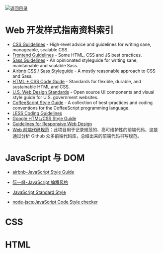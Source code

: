 [![返回目录](https://user-images.githubusercontent.com/5803001/38079637-ff0abcf0-3371-11e8-9b76-ad651620afc7.jpg)](https://github.com/wx-chevalier/Awesome-Lists)

# Web 开发样式指南资料索引

- [CSS Guildelines](https://cssguidelin.es/) - High-level advice and guidelines for writing sane, manageable, scalable CSS.
- [Frontend Guidelines](https://github.com/bendc/frontend-guidelines) - Some HTML, CSS and JS best practices.
- [Sass Guidelines](https://sass-guidelin.es/) - An opinionated styleguide for writing sane, maintainable and scalable Sass.
- [Airbnb CSS / Sass Styleguide](https://github.com/airbnb/css) - A mostly reasonable approach to CSS and Sass.
- [HTML + CSS Code Guide](http://codeguide.co/) - Standards for flexible, durable, and sustainable HTML and CSS.
- [U.S. Web Design Standards](https://standards.usa.gov/) - Open source UI components and visual style guide for U.S. government websites.
- [CoffeeScript Style Guide](https://github.com/polarmobile/coffeescript-style-guide) - A collection of best-practices and coding conventions for the CoffeeScript programming language.
- [LESS Coding Guidelines](https://gist.github.com/fat/a47b882eb5f84293c4ed)
- [Google HTML/CSS Style Guide](https://google.github.io/styleguide/htmlcssguide.html)
- [Guidelines for Responsive Web Design](https://www.smashingmagazine.com/2011/01/guidelines-for-responsive-web-design/)
- [Web 前端代码规范](https://parg.co/bXM)：此项目用于记录规范的、高可维护性的前端代码，这是通过分析 Github 众多前端代码库，总结出来的前端代码书写规范。

# JavaScript 与 DOM

- [airbnb-JavaScript Style Guide](https://github.com/airbnb/javascript)

- [阮一峰-JavaScript 编程风格](http://javascript.ruanyifeng.com/grammar/style.html)

- [JavaScript Standard Style](https://github.com/feross/standard)

- [node-jscs:JavaScript Code Style checker](https://github.com/jscs-dev/node-jscs/)

# CSS

# HTML
